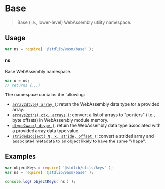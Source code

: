 <!--

@license Apache-2.0

Copyright (c) 2024 The Stdlib Authors.

Licensed under the Apache License, Version 2.0 (the "License");
you may not use this file except in compliance with the License.
You may obtain a copy of the License at

   http://www.apache.org/licenses/LICENSE-2.0

Unless required by applicable law or agreed to in writing, software
distributed under the License is distributed on an "AS IS" BASIS,
WITHOUT WARRANTIES OR CONDITIONS OF ANY KIND, either express or implied.
See the License for the specific language governing permissions and
limitations under the License.

-->

# Base

> Base (i.e., lower-level) WebAssembly utility namespace.

<section class="usage">

## Usage

```javascript
var ns = require( '@stdlib/wasm/base' );
```

#### ns

Base WebAssembly namespace.

```javascript
var o = ns;
// returns {...}
```

The namespace contains the following:

<!-- <toc pattern="*"> -->

<div class="namespace-toc">

-   <span class="signature">[`array2dtype( array )`][@stdlib/wasm/base/array2dtype]</span><span class="delimiter">: </span><span class="description">return the WebAssembly data type for a provided array.</span>
-   <span class="signature">[`arrays2ptrs( ctx, arrays )`][@stdlib/wasm/base/arrays2ptrs]</span><span class="delimiter">: </span><span class="description">convert a list of arrays to "pointers" (i.e., byte offsets) in WebAssembly module memory.</span>
-   <span class="signature">[`dtype2wasm( dtype )`][@stdlib/wasm/base/dtype2wasm]</span><span class="delimiter">: </span><span class="description">return the WebAssembly data type associated with a provided array data type value.</span>
-   <span class="signature">[`strided2object( N, x, stride, offset )`][@stdlib/wasm/base/strided2object]</span><span class="delimiter">: </span><span class="description">convert a strided array and associated metadata to an object likely to have the same "shape".</span>

</div>

<!-- </toc> -->

</section>

<!-- /.usage -->

<section class="examples">

## Examples

<!-- TODO: better examples -->

<!-- eslint no-undef: "error" -->

```javascript
var objectKeys = require( '@stdlib/utils/keys' );
var ns = require( '@stdlib/wasm/base' );

console.log( objectKeys( ns ) );
```

</section>

<!-- /.examples -->

<!-- Section for related `stdlib` packages. Do not manually edit this section, as it is automatically populated. -->

<section class="related">

</section>

<!-- /.related -->

<!-- Section for all links. Make sure to keep an empty line after the `section` element and another before the `/section` close. -->

<section class="links">

<!-- <toc-links> -->

[@stdlib/wasm/base/array2dtype]: https://github.com/stdlib-js/stdlib/tree/develop/lib/node_modules/%40stdlib/wasm/base/array2dtype

[@stdlib/wasm/base/arrays2ptrs]: https://github.com/stdlib-js/stdlib/tree/develop/lib/node_modules/%40stdlib/wasm/base/arrays2ptrs

[@stdlib/wasm/base/dtype2wasm]: https://github.com/stdlib-js/stdlib/tree/develop/lib/node_modules/%40stdlib/wasm/base/dtype2wasm

[@stdlib/wasm/base/strided2object]: https://github.com/stdlib-js/stdlib/tree/develop/lib/node_modules/%40stdlib/wasm/base/strided2object

<!-- </toc-links> -->

</section>

<!-- /.links -->
